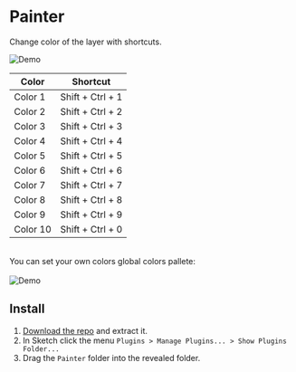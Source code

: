 # Painter

Change color of the layer with shortcuts.

<img src="https://github.com/arsfeshchenko/Painter/blob/master/Demo/demo.gif" alt="Demo" />

Color | Shortcut
------------ | -------------
Color 1 | Shift + Ctrl + 1
Color 2 | Shift + Ctrl + 2
Color 3 | Shift + Ctrl + 3
Color 4 | Shift + Ctrl + 4
Color 5 | Shift + Ctrl + 5
Color 6 | Shift + Ctrl + 6
Color 7 | Shift + Ctrl + 7
Color 8 | Shift + Ctrl + 8
Color 9 | Shift + Ctrl + 9
Color 10 | Shift + Ctrl + 0



<br>
You can set your own colors global colors pallete:
<br><br>
<img src="https://github.com/arsfeshchenko/Painter/blob/master/Demo/colors.png" alt="Demo" />


## Install

1. [Download the repo](https://github.com/arsfeshchenko/Painter/archive/master.zip) and extract it.
2. In Sketch click the menu `Plugins > Manage Plugins... > Show Plugins Folder...`
3. Drag the `Painter` folder into the revealed folder.

